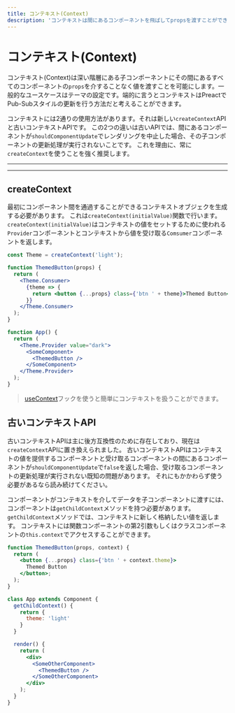 ```yaml
---
title: コンテキスト(Context)
description: 'コンテキストは間にあるコンポーネントを飛ばしてpropsを渡すことができます。このドキュメントは新しいAPIと古いAPIの両方を説明します。'
---
```


# コンテキスト(Context)

コンテキスト(Context)は深い階層にある子コンポーネントにその間にあるすべてのコンポーネントの`props`を介することなく値を渡すことを可能にします。一般的なユースケースはテーマの設定です。端的に言うとコンテキストはPreactでPub-Subスタイルの更新を行う方法だと考えることができます。

コンテキストには2通りの使用方法があります。それは新しい`createContext`APIと古いコンテキストAPIです。
この2つの違いは古いAPIでは、間にあるコンポーネントが`shouldComponentUpdate`でレンダリングを中止した場合、その子コンポーネントの更新処理が実行されないことです。
これを理由に、常に`createContext`を使うことを強く推奨します。

---

<toc></toc>

---

## createContext

最初にコンポーネント間を通過することができるコンテキストオブジェクを生成する必要があります。
これは`createContext(initialValue)`関数で行います。
`createContext(initialValue)`はコンテキストの値をセットするために使われる`Provider`コンポーネントとコンテキストから値を受け取る`Comsumer`コンポーネントを返します。

```jsx
const Theme = createContext('light');

function ThemedButton(props) {
  return (
    <Theme.Consumer>
      {theme => {
        return <button {...props} class={'btn ' + theme}>Themed Button</button>;
      }}
    </Theme.Consumer>
  );
}

function App() {
  return (
    <Theme.Provider value="dark">
      <SomeComponent>
        <ThemedButton />
      </SomeComponent>
    </Theme.Provider>
  );
}
```

> [useContext](/guide/v10/hooks#context)フックを使うと簡単にコンテキストを扱うことができます。

## 古いコンテキストAPI

古いコンテキストAPIは主に後方互換性のために存在しており、現在は`createContext`APIに置き換えられました。
古いコンテキストAPIはコンテキストの値を提供するコンポーネントと受け取るコンポーネントの間にあるコンポーネントが`shouldComponentUpdate`で`false`を返した場合、受け取るコンポーネントの更新処理が実行されない既知の問題があります。
それにもかかわらず使う必要があるなら読み続けてください。

コンポーネントがコンテキストを介してデータを子コンポーネントに渡すには、コンポーネントは`getChildContext`メソッドを持つ必要があります。
`getChildContext`メソッドでは、コンテキストに新しく格納したい値を返します。
コンテキストには関数コンポーネントの第2引数もしくはクラスコンポーネントの`this.context`でアクセスすることができます。

```jsx
function ThemedButton(props, context) {
  return (
    <button {...props} class={'btn ' + context.theme}>
      Themed Button
    </button>;
  );
}

class App extends Component {
  getChildContext() {
    return {
      theme: 'light'
    }
  }

  render() {
    return (
      <div>
        <SomeOtherComponent>
          <ThemedButton />
        </SomeOtherComponent>
      </div>
    );
  }
}
```
